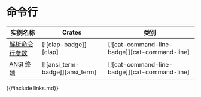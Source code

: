 # 命令行

<!--
> [cli.md](https://github.com/rust-lang-nursery/rust-cookbook/blob/master/src/cli.md)
> <br />
> commit - d4e44638ee8b87bb49459980e4eebd3a1d7463c8 - 2018.10.03
-->

| 实例名称 | Crates | 类别 |
|--------|--------|------------|
| [解析命令行参数][ex-clap-basic] | [![clap-badge]][clap] | [![cat-command-line-badge]][cat-command-line] |
| [ANSI 终端][ex-ansi_term-basic] | [![ansi_term-badge]][ansi_term]| [![cat-command-line-badge]][cat-command-line] |

[ex-clap-basic]: cli/arguments.md#parse-command-line-arguments
[ex-ansi_term-basic]: cli/ansi_terminal.md#ansi-terminal

{{#include links.md}}